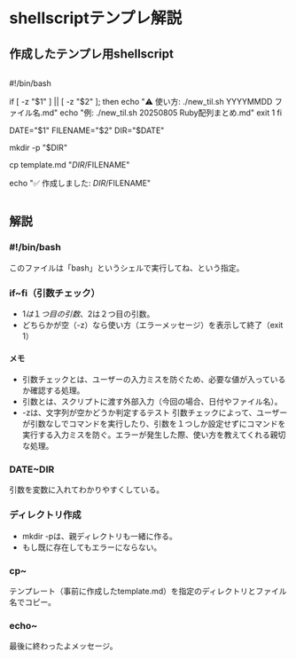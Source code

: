 # shellscriptテンプレ解説

## 作成したテンプレ用shellscript
```
```
#!/bin/bash

if [ -z "$1" ] || [ -z "$2" ]; then
  echo "⚠️ 使い方: ./new_til.sh YYYYMMDD ファイル名.md"
  echo "例:    ./new_til.sh 20250805 Ruby配列まとめ.md"
  exit 1
fi

DATE="$1"
FILENAME="$2"
DIR="$DATE"


mkdir -p "$DIR"


cp template.md "$DIR/$FILENAME"

echo "✅ 作成しました: $DIR/$FILENAME"
```
```


## 解説
### #!/bin/bash
このファイルは「bash」というシェルで実行してね、という指定。

### if~fi（引数チェック）
- $1は１つ目の引数、$2は２つ目の引数。
- どちらかが空（-z）なら使い方（エラーメッセージ）を表示して終了（exit 1）

#### メモ
- 引数チェックとは、ユーザーの入力ミスを防ぐため、必要な値が入っているか確認する処理。  
- 引数とは、スクリプトに渡す外部入力（今回の場合、日付やファイル名）。  
- -zは、文字列が空かどうか判定するテスト
引数チェックによって、ユーザーが引数なしでコマンドを実行したり、引数を１つしか設定せずにコマンドを実行する入力ミスを防ぐ。エラーが発生した際、使い方を教えてくれる親切な処理。

### DATE~DIR
引数を変数に入れてわかりやすくしている。

### ディレクトリ作成
- mkdir -pは、親ディレクトリも一緒に作る。  
- もし既に存在してもエラーにならない。

### cp~
テンプレート（事前に作成したtemplate.md）を指定のディレクトリとファイル名でコピー。

### echo~
最後に終わったよメッセージ。


